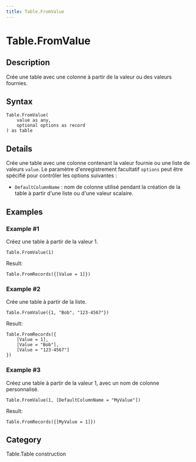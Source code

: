 ```yaml
---
title: Table.FromValue
---
```


# Table.FromValue


## Description

Crée une table avec une colonne à partir de la valeur ou des valeurs fournies.


## Syntax

```powerquery
Table.FromValue(
    value as any,
    optional options as record
) as table
```


## Details

Crée une table avec une colonne contenant la valeur fournie ou une liste de valeurs <code>value</code>. Le paramètre d'enregistrement facultatif <code>options</code> peut être spécifié pour contrôler les options suivantes :    <ul>    <li> <code>DefaultColumnName</code> : nom de colonne utilisé pendant la création de la table à partir d'une liste ou d'une valeur scalaire.</li>    </ul>  


## Examples

### Example #1 
Créez une table à partir de la valeur 1.
```powerquery
Table.FromValue(1)
```

Result: 
```powerquery
Table.FromRecords({[Value = 1]})
```


### Example #2 
Crée une table à partir de la liste.
```powerquery
Table.FromValue({1, "Bob", "123-4567"})
```

Result: 
```powerquery
Table.FromRecords({
    [Value = 1],
    [Value = "Bob"],
    [Value = "123-4567"]
})
```


### Example #3 
Créez une table à partir de la valeur 1, avec un nom de colonne personnalisé.
```powerquery
Table.FromValue(1, [DefaultColumnName = "MyValue"])
```

Result: 
```powerquery
Table.FromRecords({[MyValue = 1]})
```




## Category
Table.Table construction
